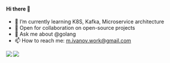#### Hi there 👋

- 🌱 I’m currently learning K8S, Kafka, Microservice architecture
- 👯 Open for collaboration on open-source projects
- 💬 Ask me about @golang
- 📫 How to reach me: <a href="mailto:m.ivanov.work@gmail.com">m.ivanov.work@gmail.com</a>

<a href="https://lon9.github.io">
<img align="left" src="https://github-readme-stats.vercel.app/api?username=groovili&count_private=true&show_icons=true&theme=light" />
</a>
<a href="https://lon9.github.io">
<img align="left" src="https://github-readme-stats.vercel.app/api/top-langs/?username=groovili&theme=light&hide=html" />
</a>
